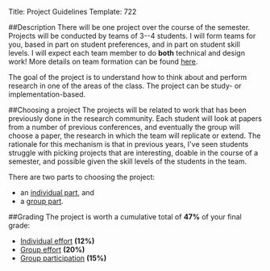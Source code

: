 Title: Project Guidelines
Template: 722

##Description
There will be one project over the course of the semester. Projects
will be conducted by teams of 3--4 students. I will form teams for
you, based in part on student preferences, and in part on student
skill levels. I will expect each team member to do **both** technical
and design work! More details on team formation can be found
[here](team_formation.html).

The goal of the project is to understand how to think about and
perform research in one of the areas of the class. The project can be
study- or implementation-based.

##Choosing a project
The projects will be related to work that has been previously done in
the research community. Each student will look at papers from a number
of previous conferences, and eventually the group will choose a paper,
the research in which the team will replicate or extend. The rationale
for this mechanism is that in previous years, I've seen students
struggle with picking projects that are interesting, doable in the
course of a semester, and possible given the skill levels of the
students in the team.

There are two parts to choosing the project:

- an [individual part](project_individual.html), and
- a [group part](project_group.html).

##Grading
The project is worth a cumulative total of **47%** of your final
grade:

- [Individual effort](project_individual.html) **(12%)**
- [Group effort](project_group.html) **(20%)**
- [Group participation](project_group.html#team-participation-grading-criteria)
	**(15%)**
